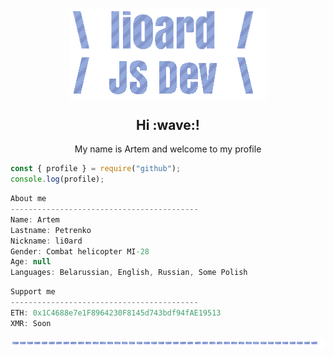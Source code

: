 <p align="center">
  <img style="width: 317px;" align="center" src="PDljal6p.gif">
  <br>
  <img align="center" src="FjkwLxn1.gif">
</p>

<h2 align="center">Hi :wave:!</h2>
<p align="center">My name is Artem and welcome to my profile</p>

```js
const { profile } = require("github");
console.log(profile);
```

```csharp
About me
------------------------------------------
Name: Artem
Lastname: Petrenko
Nickname: li0ard
Gender: Сombat helicopter MI-28
Age: null
Languages: Belarussian, English, Russian, Some Polish
```

```csharp
Support me
------------------------------------------
ETH: 0x1C4688e7e1F8964230F8145d743bdf94fAE19513
XMR: Soon
```
<p align="center">
  <img align="center" src="zgWxULPr.gif">
</p>
